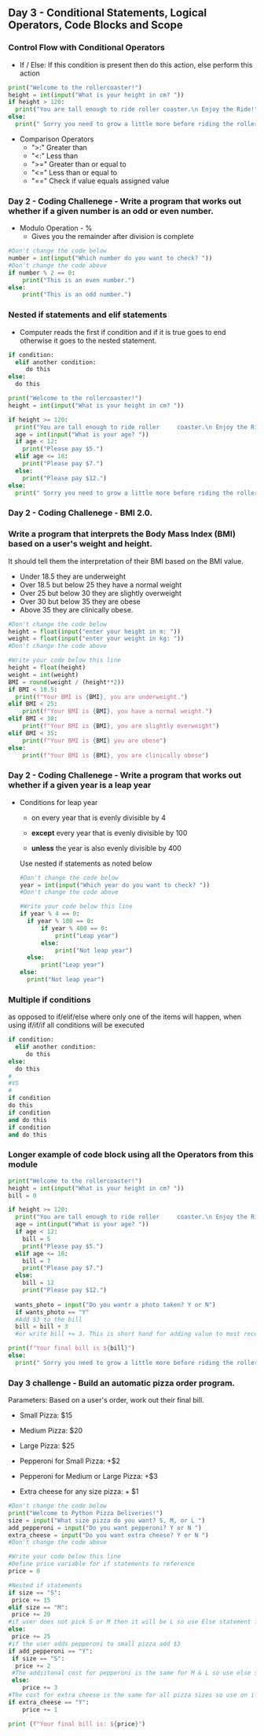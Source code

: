 ## Day 3 - Conditional Statements, Logical Operators, Code Blocks and Scope

### Control Flow with Conditional Operators
* If / Else: If this condition is present then do this action, else perform this action
``` python
print("Welcome to the rollercoaster!")
height = int(input("What is your height in cm? "))
if height > 120:
  print("You are tall enough to ride roller coaster.\n Enjoy the Ride!")
else:
  print(" Sorry you need to grow a little more before riding the rollercoaster.\n Please come back in a few years!")
```
* Comparison Operators
    - ">:" Greater than
    - "<:" Less than
    - ">=" Greater than or equal to
    - "<=" Less than or equal to
    - "==" Check if value equals assigned value

### Day 2 - Coding Challenege - Write a program that works out whether if a given number is an odd or even number.

* Modulo Operation - %
    - Gives you the remainder after division is complete
 
``` python
#Don't change the code below
number = int(input("Which number do you want to check? "))
#Don't change the code above
if number % 2 == 0:
    print("This is an even number.")
else: 
    print("This is an odd number.")
```
### Nested if statements and elif statements
* Computer reads the first if condition and if it is true goes to end otherwise it goes to the nested statement. 
``` python
if condition:
  elif another condition:
     do this
else:
  do this
```
``` python
print("Welcome to the rollercoaster!")
height = int(input("What is your height in cm? "))

if height >= 120:
  print("You are tall enough to ride roller     coaster.\n Enjoy the Ride!")
  age = int(input("What is your age? "))
  if age < 12:
    print("Please pay $5.")
  elif age <= 18: 
    print("Please pay $7.")
  else:
    print("Please pay $12.")
else:
  print(" Sorry you need to grow a little more before riding the rollercoaster.\n Please come back in a few years!")
```
### Day 2 - Coding Challenege - BMI 2.0. 
### Write a program that interprets the Body Mass Index (BMI) based on a user's weight and height.

It should tell them the interpretation of their BMI based on the BMI value.

* Under 18.5 they are underweight
* Over 18.5 but below 25 they have a normal weight
* Over 25 but below 30 they are slightly overweight
* Over 30 but below 35 they are obese
* Above 35 they are clinically obese.

``` python 
#Don't change the code below
height = float(input("enter your height in m: "))
weight = float(input("enter your weight in kg: "))
#Don't change the code above

#Write your code below this line
height = float(height)
weight = int(weight)
BMI = round(weight / (height**2))
if BMI < 18.5:
  print(f"Your BMI is {BMI}, you are underweight.")
elif BMI < 25:
    print(f"Your BMI is {BMI}, you have a normal weight.")
elif BMI < 30:
    print(f"Your BMI is {BMI}, you are slightly overweight") 
elif BMI < 35:
    print(f"Your BMI is {BMI} you are obese")
else:
    print(f"Your BMI is {BMI}, you are clinically obese")
```
### Day 2 - Coding Challenege - Write a program that works out whether if a given year is a leap year

* Conditions for leap year
  - on every year that is evenly divisible by 4 

  - **except** every year that is evenly divisible by 100 

  - **unless** the year is also evenly divisible by 400
 
  Use nested if statements as noted below

  ``` python
  #Don't change the code below
  year = int(input("Which year do you want to check? "))
  #Don't change the code above

  #Write your code below this line
  if year % 4 == 0:
    if year % 100 == 0:
        if year % 400 == 0:
            print("Leap year")
        else:
            print("Not leap year")
    else:
        print("Leap year")
  else:
    print("Not leap year")
  ```
### Multiple if conditions
as opposed to if/elif/else where only one of the items will happen, when using if/if/if all conditions will be executed
``` python
if condition:
  elif another condition:
     do this
else:
  do this
#
#VS
#
if condition
do this
if condition
and do this
if condition
and do this
```
### Longer example of code block using all the Operators from this module
``` python
print("Welcome to the rollercoaster!")
height = int(input("What is your height in cm? "))
bill = 0

if height >= 120:
  print("You are tall enough to ride roller     coaster.\n Enjoy the Ride!")
  age = int(input("What is your age? "))
  if age < 12:
    bill = 5
    print("Please pay $5.")
  elif age <= 18: 
    bill = 7
    print("Please pay $7.")
  else:
    bill = 12
    print("Please pay $12.")
    
  wants_photo = input("Do you wantr a photo taken? Y or N")
  if wants_photo == "Y"
  #Add $3 to the bill
  bill = bill + 3
  #or write bill += 3. This is short hand for adding value to most recently held value of the variable. 

print(f"Your final bill is ${bill}")
else:
  print(" Sorry you need to grow a little more before riding the rollercoaster.\n Please come back in a few years!")
```

### Day 3 challenge - Build an automatic pizza order program.

Parameters:
Based on a user's order, work out their final bill.

* Small Pizza: $15

* Medium Pizza: $20

* Large Pizza: $25

* Pepperoni for Small Pizza: +$2

* Pepperoni for Medium or Large Pizza: +$3

* Extra cheese for any size pizza: + $1

``` python
#Don't change the code below
print("Welcome to Python Pizza Deliveries!")
size = input("What size pizza do you want? S, M, or L ")
add_pepperoni = input("Do you want pepperoni? Y or N ")
extra_cheese = input("Do you want extra cheese? Y or N ")
#Don't change the code above

#Write your code below this line
#Define price variable for if statements to reference
price = 0

#Nested if statements
if size == "S":
 price += 15
elif size == "M":
 price += 20
#if user does not pick S or M then it will be L so use Else statement for this
else:
 price += 25
#if the user adds pepperoni to small pizza add $3
if add_pepperoni == "Y":
 if size == "S":
  price += 2
 #The addiitonal cost for pepperoni is the same for M & L so use else statement
 else:
    price += 3
#The cost for extra cheese is the same for all pizza sizes so use on if statement to ad $1 to the total
if extra_cheese == "Y":
    price += 1

print (f"Your final bill is: ${price}")
```
